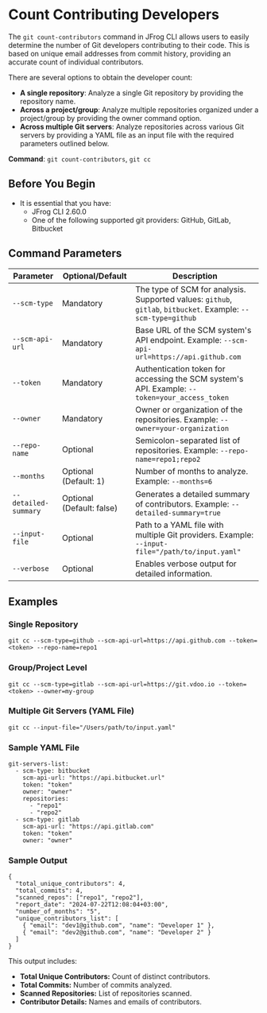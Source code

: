 # Count Contributing Developers

The `git count-contributors` command in JFrog CLI allows users to easily determine the number of Git developers contributing to their code. This is based on unique email addresses from commit history, providing an accurate count of individual contributors.

There are several options to obtain the developer count:

* **A single repository**: Analyze a single Git repository by providing the repository name.
* **Across a project/group**: Analyze multiple repositories organized under a project/group by providing the owner command option.
* **Across multiple Git servers**: Analyze repositories across various Git servers by providing a YAML file as an input file with the required parameters outlined below.

**Command**: `git count-contributors`, `git cc`

## Before You Begin

* It is essential that you have:
  * JFrog CLI 2.60.0
  * One of the following supported git providers: GitHub, GitLab, Bitbucket

## Command Parameters

| Parameter            | Optional/Default          | Description                                                                                                   |
| -------------------- | ------------------------- | ------------------------------------------------------------------------------------------------------------- |
| `--scm-type`         | Mandatory                 | The type of SCM for analysis. Supported values: `github`, `gitlab`, `bitbucket`. Example: `--scm-type=github` |
| `--scm-api-url`      | Mandatory                 | Base URL of the SCM system's API endpoint. Example: `--scm-api-url=https://api.github.com`                    |
| `--token`            | Mandatory                 | Authentication token for accessing the SCM system's API. Example: `--token=your_access_token`                 |
| `--owner`            | Mandatory                 | Owner or organization of the repositories. Example: `--owner=your-organization`                               |
| `--repo-name`        | Optional                  | Semicolon-separated list of repositories. Example: `--repo-name=repo1;repo2`                                  |
| `--months`           | Optional (Default: 1)     | Number of months to analyze. Example: `--months=6`                                                            |
| `--detailed-summary` | Optional (Default: false) | Generates a detailed summary of contributors. Example: `--detailed-summary=true`                              |
| `--input-file`       | Optional                  | Path to a YAML file with multiple Git providers. Example: `--input-file="/path/to/input.yaml"`                |
| `--verbose`          | Optional                  | Enables verbose output for detailed information.                                                              |

## Examples <a href="#example-commands" id="example-commands"></a>

### **Single Repository**

```
git cc --scm-type=github --scm-api-url=https://api.github.com --token=<token> --repo-name=repo1
```

### **Group/Project Level**

```
git cc --scm-type=gitlab --scm-api-url=https://git.vdoo.io --token=<token> --owner=my-group
```

### **Multiple Git Servers (YAML File)**

```
git cc --input-file="/Users/path/to/input.yaml"
```

### **Sample YAML File**

```
git-servers-list:
  - scm-type: bitbucket
    scm-api-url: "https://api.bitbucket.url"
    token: "token"
    owner: "owner"
    repositories:
      - "repo1"
      - "repo2"
  - scm-type: gitlab
    scm-api-url: "https://api.gitlab.com"
    token: "token"
    owner: "owner"
```

### Sample Output

```
{
  "total_unique_contributors": 4,
  "total_commits": 4,
  "scanned_repos": ["repo1", "repo2"],
  "report_date": "2024-07-22T12:08:04+03:00",
  "number_of_months": "5",
  "unique_contributors_list": [
    { "email": "dev1@github.com", "name": "Developer 1" },
    { "email": "dev2@github.com", "name": "Developer 2" }
  ]
}
```

This output includes:

* **Total Unique Contributors:** Count of distinct contributors.
* **Total Commits:** Number of commits analyzed.
* **Scanned Repositories:** List of repositories scanned.
* **Contributor Details:** Names and emails of contributors.

